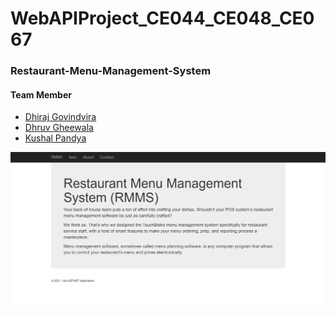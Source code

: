 # WebAPIProject_CE044_CE048_CE067

### Restaurant-Menu-Management-System

#### Team Member
- [Dhiraj Govindvira](https://github.com/Dhiraj-01)
- [Dhruv Gheewala](https://github.com/DhruvGheewala)
- [Kushal Pandya](https://github.com/kushalp13)

![home page](screenshots/Home.PNG)
